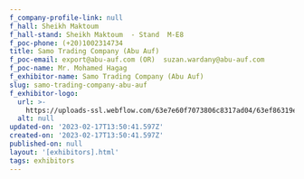 ```yaml
---
f_company-profile-link: null
f_hall: Sheikh Maktoum
f_hall-stand: Sheikh Maktoum  - Stand  M-E8
f_poc-phone: (+20)1002314734
title: Samo Trading Company (Abu Auf)
f_poc-email: export@abu-auf.com (OR)  suzan.wardany@abu-auf.com
f_poc-name: Mr. Mohamed Hagag
f_exhibitor-name: Samo Trading Company (Abu Auf)
slug: samo-trading-company-abu-auf
f_exhibitor-logo:
  url: >-
    https://uploads-ssl.webflow.com/63e7e60f7073806c8317ad04/63ef86319ee4280019bbdbd7_MjU5YQ.png
  alt: null
updated-on: '2023-02-17T13:50:41.597Z'
created-on: '2023-02-17T13:50:41.597Z'
published-on: null
layout: '[exhibitors].html'
tags: exhibitors
---
```



